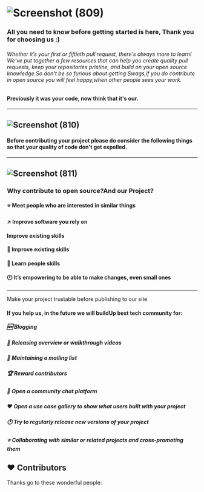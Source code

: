 ![Screenshot (809)](https://user-images.githubusercontent.com/55585284/136242080-7bf8683c-a4b1-4f62-a464-808334190134.png)
===
### All you need to know before getting started is here, Thank you for choosing us :)
###### Whether it’s your first or fiftieth pull request, there's always more to learn! We've put together a few resources that can help you create quality pull requests, keep your repositories pristine, and build on your open source knowledge.So don't be so furious about getting Swags,if you do contribute in open source you will feel happy,when other people sees your work.

#### Previously it was your code, now think that it's our.
--- 
![Screenshot (810)](https://user-images.githubusercontent.com/55585284/136238830-8b400c0e-9a9d-4e61-960f-e1d5af800bd9.png)
---
#### Before contributing your project please do consider the following things so that your quality of code don't get expelled.
---
![Screenshot (811)](https://user-images.githubusercontent.com/55585284/136239547-df39f0d1-5580-478d-a2a6-4f43e6f318bb.png)
---
### Why contribute to open source?And our Project?
#### ⭐ Meet people who are interested in similar things<br>
#### ↗️ Improve software you rely on<br>
####  Improve existing skills<br>
#### 🎥 Improve existing skills<br>
#### 🎤 Learn people skills<br>
#### 🕐 It’s empowering to be able to make changes, even small ones
---

Make your project trustable before publishing to our site
#### If you help us, in the future we will buildUp best tech community for:
##### 🆕 Blogging<br>
##### 📃 Releasing overview or walkthrough videos<br>
##### 🙏 Maintaining a mailing list<br>
##### 🏆 Reward contributors<br>
##### 💬 Open a community chat platform<br>
##### ❤️ Open a use case gallery to show what users built with your project<br>
##### 🕐 Try to regularly release new versions of your project<br>
##### ⭐ Collaborating with similar or related projects and cross-promoting them


## ❤️ Contributors

Thanks go to these wonderful people:
<!--
<table>
  <tr>
    <td align="center"><a href="https://www.franck-abgrall.me/"><img src="https://avatars3.githubusercontent.com/u/9840435?v=4" width="100px;" alt=""/><br /><sub><b>Franck Abgrall</b></sub></a><br /><a href="https://github.com/zenika-open-source/promote-open-source-project/commits?author=kefranabg" title="Documentation">📖</a></td>
    <td align="center"><a href="https://github.com/tbetous"><img src="https://avatars3.githubusercontent.com/u/4435536?v=4" width="100px;" alt=""/><br /><sub><b>Thomas Betous</b></sub></a><br /><a href="https://github.com/zenika-open-source/promote-open-source-project/commits?author=tbetous" title="Documentation">📖</a></td>
    <td align="center"><a href="https://github.com/ebriand"><img src="https://avatars1.githubusercontent.com/u/1011902?v=4" width="100px;" alt=""/><br /><sub><b>Eric Briand</b></sub></a><br /><a href="https://github.com/zenika-open-source/promote-open-source-project/commits?author=ebriand" title="Documentation">📖</a></td>
    <td align="center"><a href="https://github.com/FofoDev"><img src="https://avatars0.githubusercontent.com/u/27639429?v=4" width="100px;" alt=""/><br /><sub><b>Faustine Godbillot</b></sub></a><br /><a href="https://github.com/zenika-open-source/promote-open-source-project/commits?author=FofoDev" title="Documentation">📖</a></td>
    <td align="center"><a href="https://myvirtualstorybook.com/"><img src="https://avatars1.githubusercontent.com/u/5747538?v=4" width="100px;" alt=""/><br /><sub><b>Benjamin Plouzennec</b></sub></a><br /><a href="https://github.com/zenika-open-source/promote-open-source-project/commits?author=Okazari" title="Documentation">📖</a></td>
    <td align="center"><a href="https://github.com/Zenigata"><img src="https://avatars1.githubusercontent.com/u/1022393?v=4" width="100px;" alt=""/><br /><sub><b>Johan Bonneau</b></sub></a><br /><a href="https://github.com/zenika-open-source/promote-open-source-project/commits?author=Zenigata" title="Documentation">📖</a></td>
    <td align="center"><a href="https://github.com/bpetetot"><img src="https://avatars3.githubusercontent.com/u/516360?v=4" width="100px;" alt=""/><br /><sub><b>Benjamin Petetot</b></sub></a><br /><a href="https://github.com/zenika-open-source/promote-open-source-project/commits?author=bpetetot" title="Documentation">📖</a></td>
  </tr>
</table>
-->
